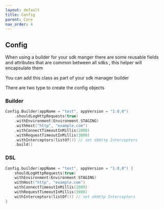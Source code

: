 ```yaml
---
layout: default
title: Config
parent: Core
nav_order: 4
---
```


## Config

When using a builder for your sdk manger there are some reusable fields and attributes
that are common between all sdks , this helper will encapsulate them

You can add this class as part of your sdk manager builder

There are two type to create the config objects

### Builder

```kotlin
Config.Builder(appName = "test", appVersion = "1.0.0")
    .shouldLogHttpRequests(true)
    .withEnvironment(Environment.STAGING)
    .withHost("http", "example.com")
    .withConnectTimeoutInMillis(2000)
    .withRequestTimeoutInMillis(3000)
    .withInterceptors(listOf()) // set okHttp Interceptors
    .build()
```

### DSL

```kotlin
Config.builder(appName = "test", appVersion = "1.0.0") {
    shouldLogHttpRequests(true)
    withEnvironment(Environment.STAGING)
    withHost("http", "example.com")
    withConnectTimeoutInMillis(2000)
    withRequestTimeoutInMillis(3000)
    withInterceptors(listOf()) // set okHttp Interceptors  
}
```